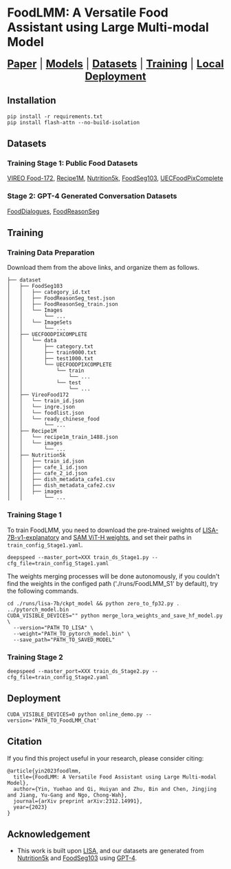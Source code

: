# FoodLMM: A Versatile Food Assistant using Large Multi-modal Model

<font size=5><div align='center' > 
<a href=https://arxiv.org/pdf/2312.14991>**Paper**</a> | 
<a href="https://huggingface.co/Yueha0/FoodLMM-Chat">**Models**</a> | 
[**Datasets**](#datasets)  | 
[**Training**](#training)  | 
[**Local Deployment**](#deployment) </a></div></font>

## Installation
```
pip install -r requirements.txt
pip install flash-attn --no-build-isolation
```

## Datasets

### Training Stage 1: Public Food Datasets
[VIREO Food-172](https://fvl.fudan.edu.cn/dataset/vireofood172/list.htm), 
[Recipe1M](http://wednesday.csail.mit.edu/temporal/release/), 
[Nutrition5k](https://github.com/google-research-datasets/Nutrition5k#download-data), 
[FoodSeg103](https://xiongweiwu.github.io/foodseg103.html), 
[UECFoodPixComplete](https://mm.cs.uec.ac.jp/uecfoodpix/)

[//]: # ()
[//]: # (Note: For Training Stage 1, you can download the extracted Nutrition5k images provided in our FoodDialogues link below, so you don't need to download the original Nutrition5k videos. &#40;But you still need to download the `realsense_overhead` pictures.&#41;)

[//]: # ()

###  Stage 2: GPT-4 Generated Conversation Datasets
[FoodDialogues](https://huggingface.co/datasets/Yueha0/FoodDialogues), 
[FoodReasonSeg](https://huggingface.co/datasets/Yueha0/FoodReasonSeg)


## Training
### Training Data Preparation

Download them from the above links, and organize them as follows.

```
├── dataset
│   ├── FoodSeg103
│   │   ├── category_id.txt
│   │   ├── FoodReasonSeg_test.json
│   │   ├── FoodReasonSeg_train.json
│   │   └── Images
│   │       └── ...
│   │   └── ImageSets
│   │       └── ...
│   ├── UECFOODPIXCOMPLETE
│   │   └── data
│   │       ├── category.txt
│   │       ├── train9000.txt
│   │       ├── test1000.txt
│   │       └── UECFOODPIXCOMPLETE
│   │           └── train
│   │               └── ...
│   │           └── test
│   │               └── ...
│   ├── VireoFood172
│   │   └── train_id.json
│   │   └── ingre.json
│   │   └── foodlist.json
│   │   └── ready_chinese_food
│   │       └── ...
│   ├── Recipe1M
│   │   └── recipe1m_train_1488.json
│   │   └── images
│   │       └── ...
│   ├── Nutrition5k
│   │   ├── train_id.json
│   │   ├── cafe_1_id.json
│   │   ├── cafe_2_id.json
│   │   ├── dish_metadata_cafe1.csv
│   │   ├── dish_metadata_cafe2.csv
│   │   ├── images
│   │       └── ...
```

### Training Stage 1
To train FoodLMM, you need to download the pre-trained weights of [LISA-7B-v1-explanatory](https://huggingface.co/xinlai/LISA-7B-v1-explanatory) and [SAM ViT-H weights](https://dl.fbaipublicfiles.com/segment_anything/sam_vit_h_4b8939.pth), and set their paths in `train_config_Stage1.yaml`.

[//]: # (#### Training command)
```
deepspeed --master_port=XXX train_ds_Stage1.py --cfg_file=train_config_Stage1.yaml
```
The weights merging processes will be done autonomously, if you couldn't find the weights in the configed path ('./runs/FoodLMM_S1' by default), try the following commands.
```
cd ./runs/lisa-7b/ckpt_model && python zero_to_fp32.py . ../pytorch_model.bin
CUDA_VISIBLE_DEVICES="" python merge_lora_weights_and_save_hf_model.py \
  --version="PATH_TO_LISA" \
  --weight="PATH_TO_pytorch_model.bin" \
  --save_path="PATH_TO_SAVED_MODEL"
```
 
### Training Stage 2

[//]: # (#### Training command)
```
deepspeed --master_port=XXX train_ds_Stage2.py --cfg_file=train_config_Stage2.yaml
```

## Deployment
```
CUDA_VISIBLE_DEVICES=0 python online_demo.py --version='PATH_TO_FoodLMM_Chat'
```

## Citation 
If you find this project useful in your research, please consider citing:
```
@article{yin2023foodlmm,
  title={FoodLMM: A Versatile Food Assistant using Large Multi-modal Model},
  author={Yin, Yuehao and Qi, Huiyan and Zhu, Bin and Chen, Jingjing and Jiang, Yu-Gang and Ngo, Chong-Wah},
  journal={arXiv preprint arXiv:2312.14991},
  year={2023}
}
```

## Acknowledgement
-  This work is built upon [LISA](https://github.com/dvlab-research/LISA), and our datasets are generated from
[Nutrition5k](https://github.com/google-research-datasets/Nutrition5k#download-data) and 
[FoodSeg103](https://xiongweiwu.github.io/foodseg103.html) using [GPT-4](https://chatgpt.com). 
